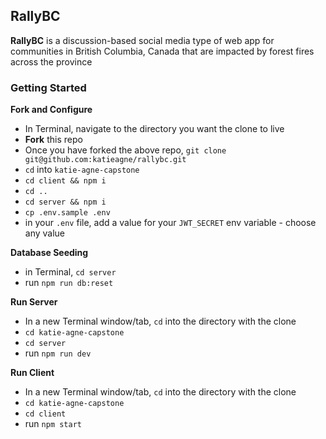 ## RallyBC

**RallyBC** is a discussion-based social media type of web app for communities in British Columbia, Canada that are impacted by forest fires across the province

### Getting Started

**Fork and Configure**

- In Terminal, navigate to the directory you want the clone to live
- **Fork** this repo
- Once you have forked the above repo, `git clone git@github.com:katieagne/rallybc.git`
- `cd` into `katie-agne-capstone`
- `cd client && npm i`
- `cd ..`
- `cd server && npm i`
- `cp .env.sample .env`
- in your `.env` file, add a value for your `JWT_SECRET` env variable - choose any value

**Database Seeding**

- in Terminal, `cd server`
- run `npm run db:reset`

**Run Server**

- In a new Terminal window/tab, `cd` into the directory with the clone
- `cd katie-agne-capstone`
- `cd server`
- run `npm run dev`

**Run Client**

- In a new Terminal window/tab, `cd` into the directory with the clone
- `cd katie-agne-capstone`
- `cd client`
- run `npm start`
